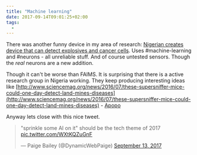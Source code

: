```yaml
---
title: "Machine learning"
date: 2017-09-14T09:01:25+02:00
tags:
  -
---
```


There was another funny device in my area of research:
[Nigerian creates device that can detect explosives and
cancer
cells](http://edition.cnn.com/2017/08/28/africa/koniku-kore-tedglobal/index.html).
Uses #machine-learning and #neurons - all unreliable stuff.
And of course untested sensors.  Though the _real_ neurons
are a new addition.

Though it can't be worse than FAIMS.  It is surprising
that there is a active research group in Nigeria
working.  They keep producing interesting ideas like
[http://www.sciencemag.org/news/2016/07/these-supersniffer-mice-could-one-day-detect-land-mines-diseases](http://www.sciencemag.org/news/2016/07/these-supersniffer-mice-could-one-day-detect-land-mines-diseases) - [Apopo](https://www.apopo.org/en/)

Anyway lets close with this nice tweet.

<blockquote class="twitter-tweet" data-lang="en"><p lang="en" dir="ltr">&quot;sprinkle some AI on it&quot; should be the tech theme of 2017 <a href="https://t.co/WXtKQZuGnF">pic.twitter.com/WXtKQZuGnF</a></p>&mdash; Paige Bailey (@DynamicWebPaige) <a href="https://twitter.com/DynamicWebPaige/status/908033600184090625">September 13, 2017</a></blockquote> <script async src="//platform.twitter.com/widgets.js" charset="utf-8"></script>
